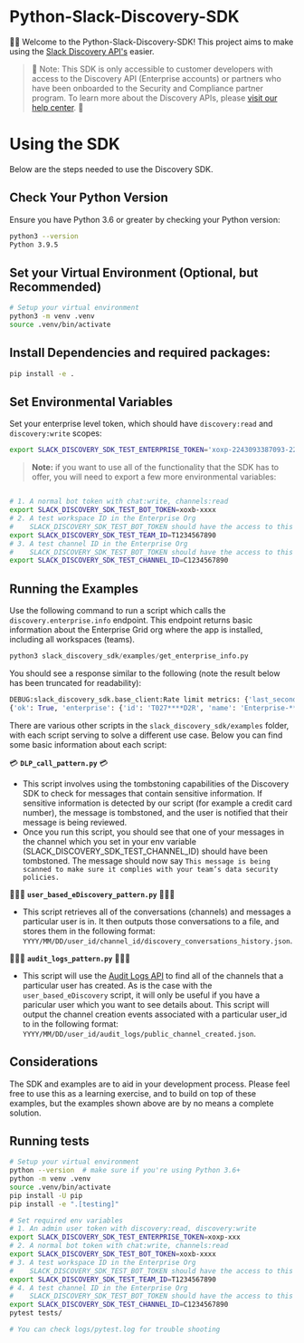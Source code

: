 # Python-Slack-Discovery-SDK

👋🏼 Welcome to the Python-Slack-Discovery-SDK! This project aims to make using the [Slack Discovery API's](https://api.slack.com/enterprise/discovery/methods#methods) easier.

> 🚨 Note: This SDK is only accessible to customer developers with access to the Discovery API (Enterprise accounts) or partners who have been onboarded to the Security and Compliance partner program. To learn more about the Discovery APIs, please [visit our help center](https://slack.com/help/articles/360002079527-A-guide-to-Slacks-Discovery-APIs). 🚨


# Using the SDK

Below are the steps needed to use the Discovery SDK.


## Check Your Python Version

Ensure you have Python 3.6 or greater by checking your Python version:

```bash
python3 --version
Python 3.9.5
```

## Set your Virtual Environment (Optional, but Recommended)

```bash
# Setup your virtual environment
python3 -m venv .venv
source .venv/bin/activate
```

## Install Dependencies and required packages:
```bash
pip install -e .
```
## Set Environmental Variables

Set your enterprise level token, which should have `discovery:read` and `discovery:write` scopes:

```bash
export SLACK_DISCOVERY_SDK_TEST_ENTERPRISE_TOKEN='xoxp-2243093387093-2239369144111....' 
```
> **Note:** if you want to use all of the functionality that the SDK has to offer, you will need to export a few more environmental variables: 

```bash

# 1. A normal bot token with chat:write, channels:read
export SLACK_DISCOVERY_SDK_TEST_BOT_TOKEN=xoxb-xxxx
# 2. A test workspace ID in the Enterprise Org
#    SLACK_DISCOVERY_SDK_TEST_BOT_TOKEN should have the access to this workspace
export SLACK_DISCOVERY_SDK_TEST_TEAM_ID=T1234567890
# 3. A test channel ID in the Enterprise Org
#    SLACK_DISCOVERY_SDK_TEST_BOT_TOKEN should have the access to this channel
export SLACK_DISCOVERY_SDK_TEST_CHANNEL_ID=C1234567890
```

## Running the Examples
Use the following command to run a script which calls the `discovery.enterprise.info` endpoint. This endpoint returns basic information about the Enterprise Grid org where the app is installed, including all workspaces (teams). 

```python
python3 slack_discovery_sdk/examples/get_enterprise_info.py
```

You should see a response similar to the following (note the result below has been truncated for readability):

```python
DEBUG:slack_discovery_sdk.base_client:Rate limit metrics: {'last_second_requests': 0, 'last_minute_requests_per_api_method': {}, 'successful_call_counts': {}, 'failed_call_counts': {}}...
{'ok': True, 'enterprise': {'id': 'T027****D2R', 'name': 'Enterprise-******-Sandbox', 'domain': 'test-**', 'email_domain': '', 'icon': {'image_102': 'https://a.slack-edge.com/80588/img/avatars-teams/ava_****2.png', 'image_default': True}, 'is_verified': False, 'teams': [{'id': 'T027****D2R', 'name': 'Enterprise-****-Sandbox', 'domain': 'test-****', 'email_domain': '', 'icon': {'image_102': 'https://a.slack-edge.com/80588/img/avatars-teams/****-102.png', 'image_default': True}, 'is_verified': False, 'enterprise_id': '****', 'is_enterprise': 0, 'created': 1625594757, 'archived': False, 'deleted': False, 'discoverable': 'unlisted'}]}}
```

There are various other scripts in the `slack_discovery_sdk/examples` folder, with each script serving to solve a different use case. Below you can find some basic information about each script:

💳 <b>`DLP_call_pattern.py`</b> 💳
* This script involves using the tombstoning capabilities of the Discovery SDK to check for messages that contain sensitive information. If sensitive information is detected by our script (for example a credit card number), the message is tombstoned, and the user is notified that their message is being reviewed.
* Once you run this script, you should see that one of your 
messages in the channel which you set in your env variable (SLACK_DISCOVERY_SDK_TEST_CHANNEL_ID) should have been tombstoned. The message should now say `This message is being scanned to make sure it complies with your team’s data security policies.`

🙋🏾‍♀️ <b>`user_based_eDiscovery_pattern.py`</b> 👩🏻‍🏫
* This script retrieves all of the conversations (channels) and messages a particular user is in. It then outputs those 
conversations to a file, and stores them in the following format: `YYYY/MM/DD/user_id/channel_id/discovery_conversations_history.json`. 

👩🏻‍🏫 <b>`audit_logs_pattern.py`</b> 👩🏻‍🏫
* This script will use the [Audit Logs API](https://api.slack.com/admins/audit-logs) to find all of the
channels that a particular user has created. As is the 
case with the `user_based_eDiscovery` script, it will only
be useful if you have a paricular user which you want to see details about. This script will output the channel creation events associated with a particular user_id to in the following format: `YYYY/MM/DD/user_id/audit_logs/public_channel_created.json`. 

## Considerations
The SDK and examples are to aid in your development process. Please feel free to use this as a learning exercise, and to build on top of these examples, but the examples shown above are by no means a complete solution. 

## Running tests

```bash
# Setup your virtual environment
python --version  # make sure if you're using Python 3.6+
python -m venv .venv
source .venv/bin/activate
pip install -U pip
pip install -e ".[testing]"

# Set required env variables
# 1. An admin user token with discovery:read, discovery:write
export SLACK_DISCOVERY_SDK_TEST_ENTERPRISE_TOKEN=xoxp-xxx
# 2. A normal bot token with chat:write, channels:read
export SLACK_DISCOVERY_SDK_TEST_BOT_TOKEN=xoxb-xxxx
# 3. A test workspace ID in the Enterprise Org
#    SLACK_DISCOVERY_SDK_TEST_BOT_TOKEN should have the access to this workspace
export SLACK_DISCOVERY_SDK_TEST_TEAM_ID=T1234567890
# 4. A test channel ID in the Enterprise Org
#    SLACK_DISCOVERY_SDK_TEST_BOT_TOKEN should have the access to this channel
export SLACK_DISCOVERY_SDK_TEST_CHANNEL_ID=C1234567890
pytest tests/

# You can check logs/pytest.log for trouble shooting
```